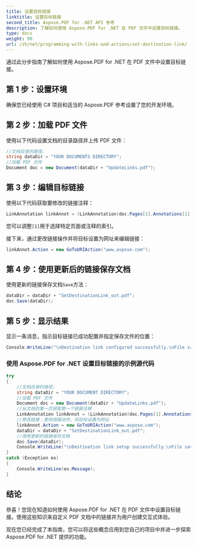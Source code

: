 ```yaml
---
title: 设置目标链接
linktitle: 设置目标链接
second_title: Aspose.PDF for .NET API 参考
description: 了解如何使用 Aspose.PDF for .NET 在 PDF 文件中设置目标链接。
type: docs
weight: 90
url: /zh/net/programming-with-links-and-actions/set-destination-link/
---
```


通过此分步指南了解如何使用 Aspose.PDF for .NET 在 PDF 文件中设置目标链接。

## 第 1 步：设置环境

确保您已经使用 C# 项目和适当的 Aspose.PDF 参考设置了您的开发环境。

## 第 2 步：加载 PDF 文件

使用以下代码设置文档的目录路径并上传 PDF 文件：

```csharp
//文档目录的路径。
string dataDir = "YOUR DOCUMENTS DIRECTORY";
//加载 PDF 文件
Document doc = new Document(dataDir + "UpdateLinks.pdf");
```

## 第 3 步：编辑目标链接

使用以下代码获取要修改的链接注释：

```csharp
LinkAnnotation linkAnnot = (LinkAnnotation)doc.Pages[1].Annotations[1];
```

您可以调整`[1]`用于选择特定页面或注释的索引。

接下来，通过更改链接操作并将目标设置为网址来编辑链接：

```csharp
linkAnnot.Action = new GoToURIAction("www.aspose.com");
```

## 第 4 步：使用更新后的链接保存文档

使用更新的链接保存文档`Save`方法：

```csharp
dataDir = dataDir + "SetDestinationLink_out.pdf";
doc.Save(dataDir);
```

## 第 5 步：显示结果

显示一条消息，指示目标链接已成功配置并指定保存文件的位置：

```csharp
Console.WriteLine("\nDestination link configured successfully.\nFile saved to location: " + dataDir);
```

### 使用 Aspose.PDF for .NET 设置目标链接的示例源代码 
```csharp
try
{
	//文档目录的路径。
	string dataDir = "YOUR DOCUMENT DIRECTORY";
	//加载 PDF 文件
	Document doc = new Document(dataDir + "UpdateLinks.pdf");
	//从文档的第一页获取第一个链接注释
	LinkAnnotation linkAnnot = (LinkAnnotation)doc.Pages[1].Annotations[1];
	//修改链接：更改链接动作，将目标设置为网址
	linkAnnot.Action = new GoToURIAction("www.aspose.com");           
	dataDir = dataDir + "SetDestinationLink_out.pdf";
	//使用更新的链接保存文档
	doc.Save(dataDir);
	Console.WriteLine("\nDestination link setup successfully.\nFile saved at " + dataDir);
}
catch (Exception ex)
{
	Console.WriteLine(ex.Message);
}
```

## 结论

恭喜！您现在知道如何使用 Aspose.PDF for .NET 在 PDF 文件中设置目标链接。使用这些知识来自定义 PDF 文档中的链接并为用户创建交互式体验。

现在您已经完成了本指南，您可以将这些概念应用到您自己的项目中并进一步探索 Aspose.PDF for .NET 提供的功能。